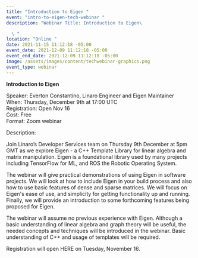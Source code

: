 ```yaml
---
title: "Introduction to Eigen "
event: "intro-to-eigen-tech-webinar "
description: "Webinar Title: Introduction to Eigen\ 

  \ "
location: "Online "
date: 2021-11-15 11:12:18 -05:00
event_date: 2021-12-09 11:12:18 -05:00
event_end_date: 2021-12-09 11:12:18 -05:00
image: /assets/images/content/techwebinar-graphics.png
event_type: webinar
---
```

**Introduction to Eigen**

Speaker: Everton Constantino, Linaro Engineer and Eigen Maintainer \
When: Thursday, December 9th at 17:00 UTC\
Registration: Open Nov 16\
Cost: Free\
Format: Zoom webinar 

Description: 

Join Linaro’s Developer Services team on Thursday 9th December at 5pm GMT as we explore Eigen - a C++ Template Library for linear algebra and matrix manipulation.  Eigen is a foundational library used by many projects including TensorFlow for ML, and ROS the Robotic Operating System.

The webinar will give practical demonstrations of using Eigen in software projects. We will look at how to include Eigen in your build process and also how to use basic features of dense and sparse matrices. We will focus on Eigen's ease of use, and simplicity for getting functionality up and running. Finally, we will provide an introduction to some forthcoming features being proposed for Eigen.

The webinar will assume no previous experience with Eigen. Although a basic understanding of linear algebra and graph theory will be useful, the needed concepts and techniques will be introduced in the webinar. Basic understanding of C++ and usage of templates will be required.

Registration will open HERE on Tuesday, November 16.